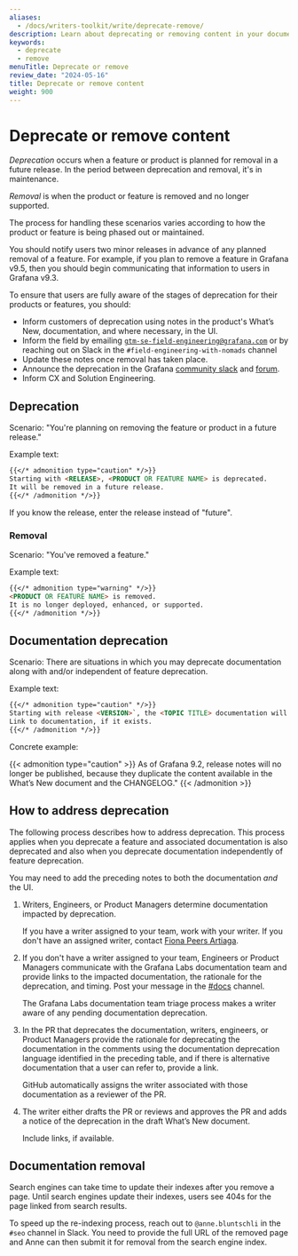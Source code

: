 ```yaml
---
aliases:
  - /docs/writers-toolkit/write/deprecate-remove/
description: Learn about deprecating or removing content in your documentation.
keywords:
  - deprecate
  - remove
menuTitle: Deprecate or remove
review_date: "2024-05-16"
title: Deprecate or remove content
weight: 900
---
```


# Deprecate or remove content

<!-- vale Grafana.GooglePassive = NO -->
<!-- vale Grafana.Timeless = NO -->

_Deprecation_ occurs when a feature or product is planned for removal in a future release.
In the period between deprecation and removal, it's in maintenance.

_Removal_ is when the product or feature is removed and no longer supported.

The process for handling these scenarios varies according to how the product or feature is being phased out or maintained.

<!-- vale Grafana.GooglePassive = YES -->
<!-- vale Grafana.Timeless = YES -->

You should notify users two minor releases in advance of any planned removal of a feature.
For example, if you plan to remove a feature in Grafana v9.5, then you should begin communicating that information to users in Grafana v9.3.

To ensure that users are fully aware of the stages of deprecation for their products or features, you should:

- Inform customers of deprecation using notes in the product's What’s New, documentation, and where necessary, in the UI.
- Inform the field by emailing [`gtm-se-field-engineering@grafana.com`](mailto:gtm-se-field-engineering@grafana.com) or by reaching out on Slack in the `#field-engineering-with-nomads` channel
- Update these notes once removal has taken place.
- Announce the deprecation in the Grafana [community slack](https://grafana.slack.com/archives/C05675Y4F) and [forum](https://community.grafana.com/).
- Inform CX and Solution Engineering.

## Deprecation

<!-- vale Grafana.Timeless = NO -->

Scenario: "You're planning on removing the feature or product in a future release."

Example text:

```markdown
{{</* admonition type="caution" */>}}
Starting with <RELEASE>, <PRODUCT OR FEATURE NAME> is deprecated.
It will be removed in a future release.
{{</* /admonition */>}}
```

If you know the release, enter the release instead of "future".

<!-- vale Grafana.Timeless = YES -->

### Removal

Scenario: "You've removed a feature."

Example text:

```markdown
{{</* admonition type="warning" */>}}
<PRODUCT OR FEATURE NAME> is removed.
It is no longer deployed, enhanced, or supported.
{{</* /admonition */>}}
```

## Documentation deprecation

Scenario: There are situations in which you may deprecate documentation along with and/or independent of feature deprecation.

Example text:

<!-- vale Grafana.GoogleWill = NO -->
<!-- vale Grafana.GooglePassive = NO -->

```markdown
{{</* admonition type="caution" */>}}
Starting with release <VERSION>`, the <TOPIC TITLE> documentation will no longer be published because <RATIONALE>.
Link to documentation, if it exists.
{{</* /admonition */>}}
```

Concrete example:

{{< admonition type="caution" >}}
As of Grafana 9.2, release notes will no longer be published, because they duplicate the content available in the What’s New document and the CHANGELOG."
{{< /admonition >}}

<!-- vale Grafana.GooglePassive = YES -->
<!-- vale Grafana.GoogleWill = YES -->

## How to address deprecation

The following process describes how to address deprecation.
This process applies when you deprecate a feature and associated documentation is also deprecated and also when you deprecate documentation independently of feature deprecation.

You may need to add the preceding notes to both the documentation _and_ the UI.

1. Writers, Engineers, or Product Managers determine documentation impacted by deprecation.
   <!-- vale Grafana.Spelling = NO -->

   If you have a writer assigned to your team, work with your writer.
   If you don't have an assigned writer, contact [Fiona Peers Artiaga](mailto:fiona.artiaga@grafana.com).

   <!-- vale Grafana.Spelling = YES -->

1. If you don't have a writer assigned to your team, Engineers or Product Managers communicate with the Grafana Labs documentation team and provide links to the impacted documentation, the rationale for the deprecation, and timing.
   Post your message in the [#docs](https://raintank-corp.slack.com/archives/C5PG2JK8W) channel.

   The Grafana Labs documentation team triage process makes a writer aware of any pending documentation deprecation.

1. In the PR that deprecates the documentation, writers, engineers, or Product Managers provide the rationale for deprecating the documentation in the comments using the documentation deprecation language identified in the preceding table, and if there is alternative documentation that a user can refer to, provide a link.

   GitHub automatically assigns the writer associated with those documentation as a reviewer of the PR.

1. The writer either drafts the PR or reviews and approves the PR and adds a notice of the deprecation in the draft What’s New document.

   Include links, if available.

## Documentation removal

Search engines can take time to update their indexes after you remove a page.
Until search engines update their indexes, users see 404s for the page linked from search results.

To speed up the re-indexing process, reach out to `@anne.bluntschli` in the `#seo` channel in Slack.
You need to provide the full URL of the removed page and Anne can then submit it for removal from the search engine index.
